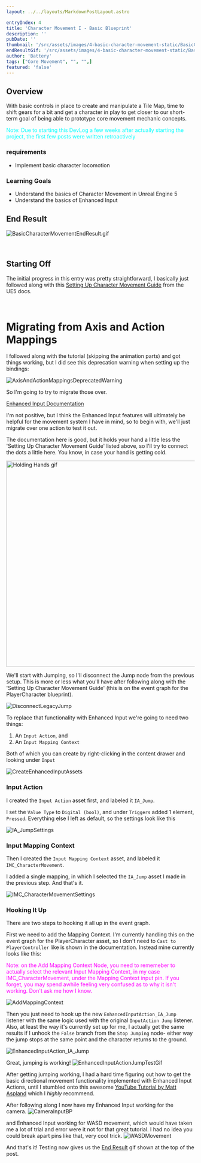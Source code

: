 ```yaml
---
layout: ../../layouts/MarkdownPostLayout.astro

entryIndex: 4
title: 'Character Movement I - Basic Blueprint'
description: ''
pubDate: ''
thumbnail: '/src/assets/images/4-basic-character-movement-static/BasicCharacterMovement_EndResult_Thumbnail.png'
endResultGif: '/src/assets/images/4-basic-character-movement-static/BasicCharacterMovement_EndResult.gif'
author: 'Battery'
tags: ["Core Movement", "", "",]
featured: 'false'
---
```


## Overview 

With basic controls in place to create and manipulate a Tile Map, time to shift gears for a bit and get a character in play to get closer to our short-term goal of being able to prototype core movement mechanic concepts.

<span style="color: cyan"> Note: Due to starting this DevLog a few weeks after actually starting the project, the first few posts were written retroactively </span>


### requirements
* Implement basic character locomotion


### Learning Goals
* Understand the basics of Character Movement in Unreal Engine 5
* Understand the basics of Enhanced Input

## End Result

![BasicCharacterMovementEndResult.gif](/src/assets/images/4-basic-character-movement-static/BasicCharacterMovement_EndResult.gif)

<br>

## Starting Off

The initial progress in this entry was pretty straightforward, I basically just followed along with this <a href="https://docs.unrealengine.com/5.0/en-US/setting-up-character-movement" target="_blank"> Setting Up Character Movement Guide</a> from the UE5 docs.

<br>

# Migrating from Axis and Action Mappings

I followed along with the tutorial (skipping the animation parts) and got things working, but I did see this deprecation warning when setting up the bindings:

![AxisAndActionMappingsDeprecatedWarning](/src/assets/images/4-basic-character-movement-static/AxisAndActionMappingsDeprecatedWarning.png)


So I'm going to try to migrate those over.


[Enhanced Input Documentation](https://docs.unrealengine.com/5.3/en-US/enhanced-input-in-unreal-engine/)


I'm not positive, but I think the Enhanced Input features will ultimately be helpful for the movement system I have in mind, so to begin with, we'll just migrate over one action to test it out.

The documentation here is good, but it holds your hand a little less the 'Setting Up Character Movement Guide' listed above, so I'll try to connect the dots a little here. You know, in case your hand is getting cold.

<div>
    <img style="width: 550px" src="/src/assets/images/4-basic-character-movement-static/holding-hands.gif" alt="Holding Hands gif" />
</div>

We'll start with Jumping, so I'll disconnect the Jump node from the previous setup. This is more or less what you'll have after following along with the 'Setting Up Character Movement Guide' (this is on the event graph for the PlayerCharacter blueprint).

![DisconnectLegacyJump](/src/assets/images/4-basic-character-movement-static/DisconnectLegacyJump.png)

To replace that functionality with Enhanced Input we're going to need two things:
1. An `Input Action`, and
1. An `Input Mapping Context`

Both of which you can create by right-clicking in the content drawer and looking under `Input`

![CreateEnhancedInputAssets](/src/assets/images/4-basic-character-movement-static/InputActionPlusMappingContext.png)

### Input Action

I created the `Input Action` asset first, and labeled it `IA_Jump`.

I set the `Value Type` to `Digital (bool)`, and under `Triggers` added 1 element, `Pressed`. Everything else I left as default, so the settings look like this 

![IA_JumpSettings](/src/assets/images/4-basic-character-movement-static/IA_JumpSettings.png)

### Input Mapping Context

Then I created the `Input Mapping Context` asset, and labeled it `IMC_CharacterMovement`.

I added a single mapping, in which I selected the `IA_Jump` asset I made in the previous step. And that's it.

![IMC_CharacterMovementSettings](/src/assets/images/4-basic-character-movement-static/IMC_CharacterMovementSettings.png)


### Hooking It Up

There are two steps to hooking it all up in the event graph.

First we need to add the Mapping Context. I'm currently handling this on the event graph for the PlayerCharacter asset, so I don't need to `Cast to PlayerController` like is shown in the documentation. Instead mine currently looks like this:

<span style="color: magenta"> Note: on the Add Mapping Context Node, you need to rememeber to actually select the relevant Input Mapping Context, in my case IMC_CharacterMovement, under the Mapping Context input pin. If you forget, you may spend awhile feeling very confused as to why it isn't working. Don't ask me how I know.</span>

![AddMappingContext](/src/assets/images/4-basic-character-movement-static/AddMappingContext.png)


Then you just need to hook up the new `EnhancedInputAction_IA_Jump` listener with the same logic used with the original `InputAction Jump` listener. Also, at least the way it's currently set up for me, I actually get the same results if I unhook the `False` branch from the `Stop Jumping` node- either way the jump stops at the same point and the character returns to the ground.

![EnhancedInputAction_IA_Jump](/src/assets/images/4-basic-character-movement-static/EnhancedInputActionIA_Jump.png)


Great, jumping is working!
![EnhancedInputActionJumpTestGif](/src/assets/images/4-basic-character-movement-static/EnhancedInputJumpTest.gif)


After getting jumping working, I had a hard time figuring out how to get the basic directional movement functionality implemented with Enhanced Input Actions, until I stumbled onto this awesome <a href="https://www.youtube.com/watch?v=Z9zEEY7dGaM" target="_blank"> YouTube Tutorial by Matt Aspland</a> which I _highly_ recommend.


After following along I now have my Enhanced Input working for the camera.
![CameraInputBP](/src/assets/images/4-basic-character-movement-static/CameraInput.png)

and Enhanced Input working for WASD movement, which would have taken me a lot of trial and error were it not for that great tutorial. I had no idea you could break apart pins like that, very cool trick.
![WASDMovement](/src/assets/images/4-basic-character-movement-static//WASD_Movement.png)

And that's it! Testing now gives us the [End Result](#end-result) gif shown at the top of the post.

<br>